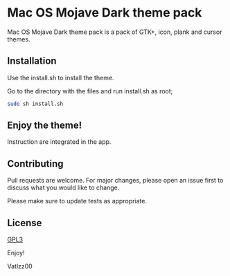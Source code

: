 # Mac OS Mojave Dark theme pack

Mac OS Mojave Dark theme pack is a pack of GTK+, icon, plank and cursor themes.
## Installation

Use the install.sh to install the theme.

Go to the directory with the files and run install.sh as root;

```bash
sudo sh install.sh
```

## Enjoy the theme!

Instruction are integrated in the app.

## Contributing
Pull requests are welcome. For major changes, please open an issue first to discuss what you would like to change.

Please make sure to update tests as appropriate.

## License
[GPL3](https://www.gnu.org/licenses/gpl-3.0.en.html)


Enjoy!

Vatlzz00
